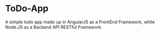 ToDo-App
========

A simple todo app made up in AngularJS as a FrontEnd Framework, while Node.JS as a Backend API RESTful Framework.
